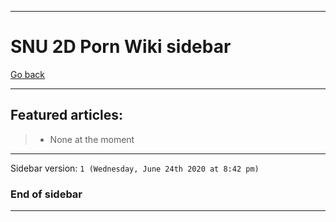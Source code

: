 
***

# SNU 2D Porn Wiki sidebar

[Go back](https://github.com/seanpm2001/SNU_2D_Porn/wiki/)

***

## Featured articles:

> * None at the moment

***

Sidebar version: `1 (Wednesday, June 24th 2020 at 8:42 pm)`

### End of sidebar

***
